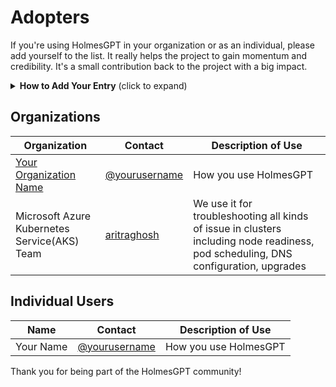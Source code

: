# Adopters

If you're using HolmesGPT in your organization or as an individual, please add yourself to the list. It really helps the project to gain momentum and credibility. It's a small contribution back to the project with a big impact.

<details>
<summary><strong>How to Add Your Entry</strong> (click to expand)</summary>

1. Fork this repository
2. Add your entry to the appropriate table below
3. Submit a pull request with your changes. Thanks!

</details>

## Organizations

| Organization | Contact | Description of Use |
| ------------ | ------- | ------------------ |
| [Your Organization Name](https://yourcompany.com) | [@yourusername](https://github.com/yourusername) | How you use HolmesGPT |
| Microsoft Azure Kubernetes Service(AKS) Team | [aritraghosh](https://github.com/aritraghosh) | We use it for troubleshooting all kinds of issue in clusters including node readiness, pod scheduling, DNS configuration, upgrades  |

## Individual Users

| Name | Contact | Description of Use |
| ---- | ------- | ------------------ |
| Your Name | [@yourusername](https://github.com/yourusername) | How you use HolmesGPT |


Thank you for being part of the HolmesGPT community!
